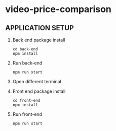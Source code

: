 # video-price-comparison


## APPLICATION SETUP
1. Back end package install
   
   ```
   cd back-end
   npm install
    ```
2. Run back-end
   ```
   npm run start
    ```

3. Open different terminal
       
4. Front end package install
   ```
   cd front-end
   npm install
   ```
   
5. Run front-end
    ```
   npm run start
    ```